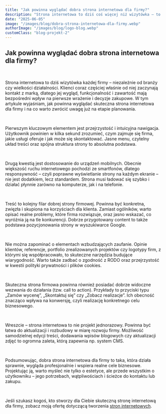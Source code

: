 ```yaml
---
title: "Jak powinna wyglądać dobra strona internetowa dla firmy?"
description: "Strona internetowa to dziś coś więcej niż wizytówka – to często pierwszy kontakt klienta z Twoją firmą..."
date: "2025-06-05"
image: "/images/blog/dobra-strona-internetowa-dla-firmy.webp"
authorImage: "/images/blog/logo-blog.webp"
customClass: "blog-projekt-2"
---
```


## Jak powinna wyglądać dobra strona internetowa dla firmy?

<br>

Strona internetowa to dziś wizytówka każdej firmy – niezależnie od branży czy wielkości działalności. Klienci coraz częściej właśnie od niej zaczynają kontakt z marką, dlatego jej wygląd, funkcjonalność i zawartość mają bezpośredni wpływ na pierwsze wrażenie i decyzje zakupowe. W tym artykule wyjaśniam, jak powinna wyglądać skuteczna strona internetowa dla firmy i na co warto zwrócić uwagę już na etapie planowania.

<br>

Pierwszym kluczowym elementem jest przejrzystość i intuicyjna nawigacja. Użytkownik powinien w kilka sekund zrozumieć, czym zajmuje się firma, jakie usługi oferuje i jak może się skontaktować. Jasne menu, czytelny układ treści oraz spójna struktura strony to absolutna podstawa.

<br>

Drugą kwestią jest dostosowanie do urządzeń mobilnych. Obecnie większość ruchu internetowego pochodzi ze smartfonów, dlatego responsywność – czyli poprawne wyświetlanie strony na każdym ekranie – nie jest dodatkiem, lecz standardem. Strona musi ładować się szybko i działać płynnie zarówno na komputerze, jak i na telefonie.

<br>

Treść to kolejny filar dobrej strony firmowej. Powinna być konkretna, zwięzła i skupiona na korzyściach dla klienta. Zamiast ogólników, warto opisać realne problemy, które firma rozwiązuje, oraz jasno wskazać, co wyróżnia ją na tle konkurencji. Dobrze przygotowany content to także podstawa pozycjonowania strony w wyszukiwarce Google.

<br>

Nie można zapominać o elementach wzbudzających zaufanie. Opinie klientów, referencje, portfolio zrealizowanych projektów czy logotypy firm, z którymi się współpracowało, to skuteczne narzędzia budujące wiarygodność. Warto także zadbać o zgodność z RODO oraz przejrzystość w kwestii polityki prywatności i plików cookies.

<br>

Skuteczna strona firmowa powinna również posiadać dobrze widoczne wezwania do działania (tzw. call to action). Przykłady to przyciski typu „Zamów wycenę”, „Skontaktuj się” czy „Zobacz realizacje”. Ich obecność znacząco wpływa na konwersję, czyli realizację konkretnego celu biznesowego.

<br>

Wreszcie – strona internetowa to nie projekt jednorazowy. Powinna być łatwa do aktualizacji i rozbudowy w miarę rozwoju firmy. Możliwość samodzielnej edycji treści, dodawania wpisów blogowych czy aktualizacji zdjęć to ogromna zaleta, którą zapewnia np. system CMS.

<br>

Podsumowując, dobra strona internetowa dla firmy to taka, która działa sprawnie, wygląda profesjonalnie i wspiera realne cele biznesowe. Projektując ją, warto myśleć nie tylko o estetyce, ale przede wszystkim o użytkowniku – jego potrzebach, wątpliwościach i ścieżce do kontaktu lub zakupu.

<br>

Jeśli szukasz kogoś, kto stworzy dla Ciebie skuteczną stronę internetową dla firmy, zobacz moją ofertę dotyczącą tworzenia <a href="/stronywww">stron internetowych</a>.